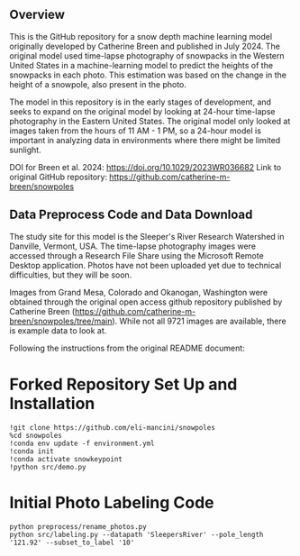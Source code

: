 ## Overview

This is the GitHub repository for a snow depth machine learning model originally developed by Catherine Breen and published in July 2024. The original model used time-lapse photography of snowpacks in the Western United States in a machine-learning model to predict the heights of the snowpacks in each photo. This estimation was based on the change in the height of a snowpole, also present in the photo.

The model in this repository is in the early stages of development, and seeks to expand on the original model by looking at 24-hour time-lapse photography in the Eastern United States. The original model only looked at images taken from the hours of 11 AM - 1 PM, so a 24-hour model is important in analyzing data in environments where there might be limited sunlight. 

DOI for Breen et al. 2024:  https://doi.org/10.1029/2023WR036682
Link to original GitHub repository:  https://github.com/catherine-m-breen/snowpoles


## Data Preprocess Code and Data Download

The study site for this model is the Sleeper's River Research Watershed in Danville, Vermont, USA. The time-lapse photography images were accessed through a Research File Share using the Microsoft Remote Desktop application. Photos have not been uploaded yet due to technical difficulties, but they will be soon. 

Images from Grand Mesa, Colorado and Okanogan, Washington were obtained through the original open access github repository published by Catherine Breen (https://github.com/catherine-m-breen/snowpoles/tree/main). While not all 9721 images are available, there is example data to look at.

Following the instructions from the original README document:

# Forked Repository Set Up and Installation
    !git clone https://github.com/eli-mancini/snowpoles
    %cd snowpoles
    !conda env update -f environment.yml
    !conda init
    !conda activate snowkeypoint
    !python src/demo.py

# Initial Photo Labeling Code
    python preprocess/rename_photos.py
    python src/labeling.py --datapath 'SleepersRiver' --pole_length '121.92' --subset_to_label '10'
